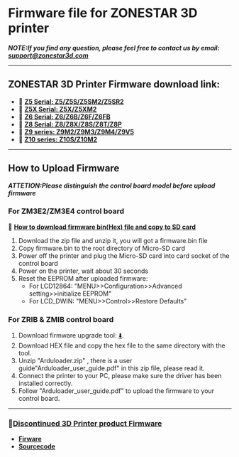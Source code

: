 # Firmware file for ZONESTAR 3D printer
***NOTE:If you find any question, please feel free to contact us by email: [support@zonestar3d.com](support@zonestar3d.com)***

---------
## ZONESTAR 3D Printer Firmware download link:
- :file_folder: [**Z5 Serial: Z5/Z5S/Z5SM2/Z5SR2**](./Z5/)
- :file_folder: [**Z5X Serial: Z5X/Z5XM2**](./Z5X/)
- :file_folder: [**Z6 Serial: Z6/Z6B/Z6F/Z6FB**](./Z6/)
- :file_folder: [**Z8 Serial: Z8/Z8X/Z8S/Z8T/Z8P**](./Z8/)
- :file_folder: [**Z9 series: Z9M2/Z9M3/Z9M4/Z9V5**](./Z9/)
- :file_folder: [**Z10 series: Z10S/Z10M2**](./Z10/)

---------
## How to Upload Firmware
***ATTETION:Please distinguish the control board model before upload firmware***

### For ZM3E2/ZM3E4 control board 
:movie_camera: [**How to download firmware bin(Hex) file and copy to SD card**](./Firmware_Download.gif)
1. Download the zip file and unzip it, you will got a firmware.bin file
2. Copy firmware.bin to the root directory of Micro-SD card
3. Power off the printer and plug the Micro-SD card into card socket of the control board
4. Power on the printer, wait about 30 seconds
5. Reset the EEPROM after uploaded firmware:
	- For LCD12864: "MENU>>Configuration>>Advanced setting>>initialize  EEPROM"
	- For LCD_DWIN: "MENU>>Control>>Restore Defaults"    

### For ZRIB & ZMIB control board  
1. Download firmware upgrade tool: [:arrow_down:](./Firmware_Upload_tool_for_ZRIB_ZMIB/Arduloader.zip).
2. Download HEX file and copy the hex file to the same directory with the tool.   
3. Unzip "Arduloader.zip" , there is a user guide"Arduloader_user_guide.pdf" in this zip file, please read it. 
4. Connect the printer to your PC, please make sure the driver has been installed correctly. 
5. Follow "Arduloader_user_guide.pdf" to upload the firmware to your control board.

----
### :file_folder:[Discontinued 3D Printer product Firmware](./backup/)
- [**Firware**](./backup/Firmware/)
- [**Sourcecode**](./backup/Sourcecode/)
